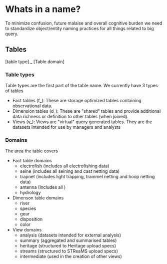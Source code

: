# Whats in a name?

To minimize confusion, future malaise and overall cognitive burden we need to standardize object/entity naming practices for all things related to big query.

## Tables

[table type] _ [Table domain]

### Table types

Table types are the first part of the table name.  We currently have 3 types of tables

  * Fact tables (f_): These are storage optimized tables containing observational data.  
  * Dimension tables (d_): These are "shared" tables and provide additional data richness or definition to other tables (when joined).
  * Views (v_): Views are "virtual" query generated tables. They are the datasets intended for use by managers and analysts

### Domains

The area the table covers

  * Fact table domains
    * electrofish (includes all electrofishing data)
    * seine (includes all seining and cast netting data)
    * trapnet (includes light trapping, trammel netting and hoop netting data)
    * antenna (Includes all )
    * hydrology
  * Dimenson table domains
    * river 
    * species
    * gear
    * disposition
    * color
  * View domains
    * analysis (datasets intended for external analysis)
    * summary (aggregated and summarised tables)
    * heritage (structured to Heritage upload specs)
    * streams (structured to STReaMS upload specs)
    * intermediate (used in the creation of other views)


